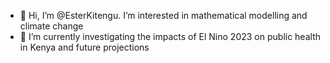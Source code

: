 - 👋 Hi, I’m @EsterKitengu. I’m interested in mathematical modelling and climate change
- 🌱 I’m currently investigating the impacts of El Nino 2023 on public health in Kenya and future projections
  

<!---
EsterKitengu/EsterKitengu is a ✨ special ✨ repository because its `README.md` (this file) appears on your GitHub profile.
You can click the Preview link to take a look at your changes.
--->

